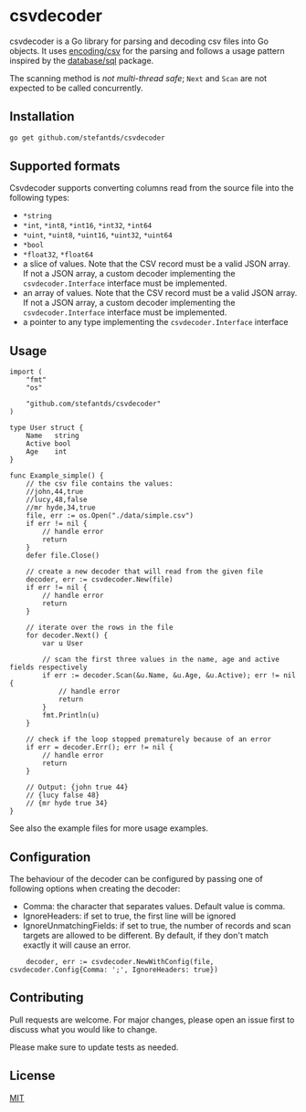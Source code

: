 # csvdecoder

csvdecoder is a Go library for parsing and decoding csv files into Go objects. It uses [encoding/csv](https://golang.org/pkg/encoding/csv/) for the parsing and follows a usage pattern inspired by the [database/sql](https://golang.org/pkg/database/sql/) package.

The scanning method is *not multi-thread safe*; `Next` and `Scan` are not expected to be called concurrently.
## Installation

```bash
go get github.com/stefantds/csvdecoder
```

## Supported formats

Csvdecoder supports converting columns read from the source file into the following types:
- `*string`
- `*int`, `*int8`, `*int16`, `*int32`, `*int64`
- `*uint`, `*uint8`, `*uint16`, `*uint32`, `*uint64`
- `*bool`
- `*float32`, `*float64`
- a slice of values. Note that the CSV record must be a valid JSON array. If not a JSON array, a custom decoder implementing the `csvdecoder.Interface` interface must be implemented.
- an array of values. Note that the CSV record must be a valid JSON array. If not a JSON array, a custom decoder implementing the `csvdecoder.Interface` interface must be implemented.
- a pointer to any type implementing the `csvdecoder.Interface` interface

## Usage

```golang
import (
	"fmt"
	"os"

	"github.com/stefantds/csvdecoder"
)

type User struct {
	Name   string
	Active bool
	Age    int
}

func Example_simple() {
	// the csv file contains the values:
	//john,44,true
	//lucy,48,false
	//mr hyde,34,true
	file, err := os.Open("./data/simple.csv")
	if err != nil {
		// handle error
		return
	}
	defer file.Close()

	// create a new decoder that will read from the given file
	decoder, err := csvdecoder.New(file)
	if err != nil {
		// handle error
		return
	}

	// iterate over the rows in the file
	for decoder.Next() {
		var u User

		// scan the first three values in the name, age and active fields respectively
		if err := decoder.Scan(&u.Name, &u.Age, &u.Active); err != nil {
			// handle error
			return
		}
		fmt.Println(u)
	}

	// check if the loop stopped prematurely because of an error
	if err = decoder.Err(); err != nil {
		// handle error
		return
	}

	// Output: {john true 44}
	// {lucy false 48}
	// {mr hyde true 34}
}
```

See also the example files for more usage examples.

## Configuration

The behaviour of the decoder can be configured by passing one of following options when creating the decoder:
- Comma: the character that separates values. Default value is comma.
- IgnoreHeaders: if set to true, the first line will be ignored
- IgnoreUnmatchingFields: if set to true, the number of records and scan targets are allowed to be different. By default, if they don't match exactly it will cause an error.

```golang
	decoder, err := csvdecoder.NewWithConfig(file, csvdecoder.Config{Comma: ';', IgnoreHeaders: true})
```

## Contributing
Pull requests are welcome. For major changes, please open an issue first to discuss what you would like to change.

Please make sure to update tests as needed.

## License
[MIT](https://choosealicense.com/licenses/mit/)
